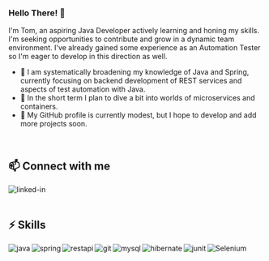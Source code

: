 ### Hello There! 👋
I'm Tom, an aspiring Java Developer actively learning and honing my skills. I'm seeking opportunities to contribute and grow in a dynamic team environment. I've already gained some experience as an Automation Tester so I'm eager to develop in this direction as well.

- 🌱 I am systematically broadening my knowledge of Java and Spring, currently focusing on backend development of REST services and aspects of test automation with Java.
- 🔭 In the short term I plan to dive a bit into worlds of microservices and containers.
- 💬 My GitHub profile is currently modest, but I hope to develop and add more projects soon.
  
<br>

## 📫 Connect with me 
[<img align="left" alt="linked-in" src="https://img.shields.io/badge/linkedin-%230077B5.svg?&style=for-the-badge&logo=linkedin&logoColor=white" />](https://www.linkedin.com/in/tomasz-wiszynski/)
<br>
<br>

## ⚡ Skills
<img align="left" alt="java" src="https://img.shields.io/badge/Java-E6892E?style=for-the-badge&logo=openjdk&logoColor=white" />
<img align="left" alt="spring" src="https://img.shields.io/badge/spring-%236DB33F.svg?&style=for-the-badge&logo=spring&logoColor=white" />
<img align="left" alt="restapi" src="https://img.shields.io/badge/REST%20API-%23B201DA.svg?&style=for-the-badge&logo=junit&logoColor=white" />
<img align="left" alt="git" src="https://img.shields.io/badge/git-%23F05032.svg?&style=for-the-badge&logo=git&logoColor=white" />
<img align="left" alt="mysql" src="https://img.shields.io/badge/mySQL-%234479A1.svg?&style=for-the-badge&logo=mysql&logoColor=white" />
<img align="left" alt="hibernate" src="https://img.shields.io/badge/Hibernate-%2359666C.svg?&style=for-the-badge&logo=hibernate&logoColor=white" />
<img align="left" alt="junit" src="https://img.shields.io/badge/jUnit-%2325A162.svg?&style=for-the-badge&logo=junit5&logoColor=white" />
<img align="left" alt="Selenium" src="https://img.shields.io/badge/Selenium-%237bc769.svg?&style=for-the-badge&logo=selenium&logoColor=white" />


<br>
<br>

<!--
**twiszynski/twiszynski** is a ✨ _special_ ✨ repository because its `README.md` (this file) appears on your GitHub profile.

Here are some ideas to get you started:

- 🔭 I’m currently working on ...
- 🌱 I’m currently learning ...
- 👯 I’m looking to collaborate on ...
- 🤔 I’m looking for help with ...
- 💬 Ask me about ...
- 📫 How to reach me: ...
- 😄 Pronouns: ...
- ⚡ Fun fact: ...
- 👋 Hello?...
-->
